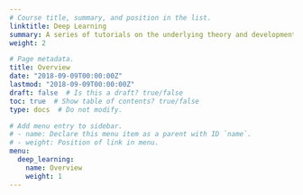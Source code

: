 ```yaml
---
# Course title, summary, and position in the list.
linktitle: Deep Learning
summary: A series of tutorials on the underlying theory and development of neural networks and deep learning algorithms.
weight: 2

# Page metadata.
title: Overview
date: "2018-09-09T00:00:00Z"
lastmod: "2018-09-09T00:00:00Z"
draft: false  # Is this a draft? true/false
toc: true  # Show table of contents? true/false
type: docs  # Do not modify.

# Add menu entry to sidebar.
# - name: Declare this menu item as a parent with ID `name`.
# - weight: Position of link in menu.
menu:
  deep_learning:
    name: Overview
    weight: 1
---
```

